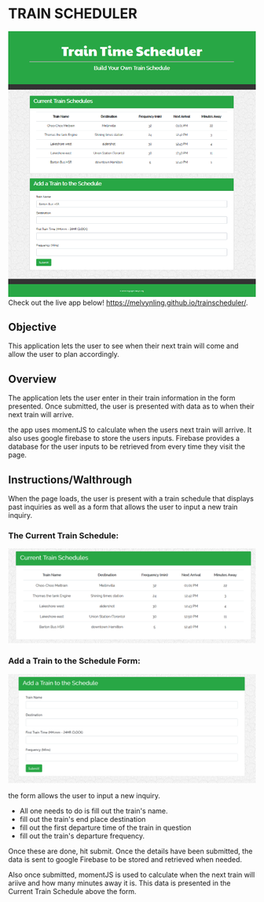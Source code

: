 # TRAIN SCHEDULER
![](assets/ts1.png)
Check out the live app below!
https://melvynling.github.io/trainscheduler/. 

## Objective
This application lets the user to see when their next train will come and allow the user to plan accordingly.  

## Overview
The application lets the user enter in their train information in the form presented. Once submitted, the user is presented with data as to when their next train will arrive. 

the app uses momentJS to calculate when the users next train will arrive. It also uses google firebase to store the users inputs. Firebase provides a database for the user inputs to be retrieved from every time they visit the page. 

## Instructions/Walthrough
When the page loads, the user is present with a train schedule that displays past inquiries as well as a form that allows the user to input a new train inquiry. 

### The Current Train Schedule:
![](assets/ts2.png)

### Add a Train to the Schedule Form:
![](assets/ts3.png)

the form allows the user to input a new inquiry. 
* All one needs to do is fill out the train's name.
* fill out the train's end place destination
* fill out the first departure time of the train in question
* fill out the train's departure frequency.

Once these are done, hit submit. Once the details have been submitted, the data is sent to google Firebase to be stored and retrieved when needed.

Also once submitted, momentJS is used to calculate when the next train will ariive and how many minutes away it is. This data is presented in the Current Train Schedule above the form.  
